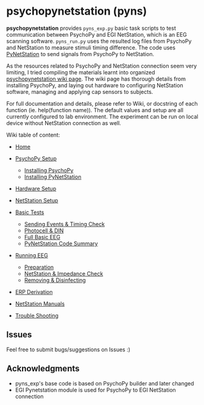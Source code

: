 # psychopynetstation (pyns)

**psychopynetstation** provides `pyns_exp.py` basic task scripts to test communication between PsychoPy and EGI NetStation, which is an EEG scanning software. `pyns_run.py` uses the resulted log files from PsychoPy and NetStation to measure stimuli timing difference. The code uses [PyNetStation](http://psychopy.org/api/hardware/egi.html) to send signals from PsychoPy to NetStation.

As the resources related to PsychoPy and NetStation connection seem very limiting, I tried compiling the materials learnt into organized [psychopynetstation wiki page](https://github.com/vucml/psychopynetstation/wiki). The wiki page has thorough details from installing PsychoPy, and laying out hardware to configuring NetStation software, managing and applying cap sensors to subjects.

For full documentation and details, please refer to Wiki, or docstring of each function (ie. help(function name)). The default values and setup are all currently configured to lab environment. The experiment can be run on local device without NetStation connection as well.

Wiki table of content:

* [Home](https://github.com/vucml/psychopynetstation/wiki)
* [PsychoPy Setup](https://github.com/vucml/psychopynetstation/wiki/PsychoPy_Setup)
   * [Installing PsychoPy](https://github.com/vucml/psychopynetstation/wiki/Installing_PsychoPy1.90.3)
   * [Installing PyNetStation](https://github.com/vucml/psychopynetstation/wiki/Installing_PyNetStation)
* [Hardware Setup](https://github.com/vucml/psychopynetstation/wiki/Hardware_Setup)
* [NetStation Setup](https://github.com/vucml/psychopynetstation/wiki/NetStation_Setup)

* [Basic Tests](https://github.com/vucml/psychopynetstation/wiki/Basic_Tests)
   * [Sending Events & Timing Check](https://github.com/vucml/psychopynetstation/wiki/Sending_Events_and_Timing_Check)
   * [Photocell & DIN](https://github.com/vucml/psychopynetstation/wiki/Photocell_and_DIN)
   * [Full Basic EEG](https://github.com/vucml/psychopynetstation/wiki/Full_Basic_EEG)
   * [PyNetStation Code Summary](https://github.com/vucml/psychopynetstation/wiki/PyNetStation_Code_Summary)

* [Running EEG](https://github.com/vucml/psychopynetstation/wiki/Running_EEG)
   * [Preparation](https://github.com/vucml/psychopynetstation/wiki/Preparation)
   * [NetStation & Impedance Check](https://github.com/vucml/psychopynetstation/wiki/NetStation_and_Impedance_Check)
   * [Removing & Disinfecting](https://github.com/vucml/psychopynetstation/wiki/Removing_and_Disinfecting)
* [ERP Derivation](https://github.com/vucml/psychopynetstation/wiki/ERP_Derivation)
* [NetStation Manuals](https://github.com/vucml/psychopynetstation/wiki/NetStation_Manuals)
* [Trouble Shooting](https://github.com/vucml/psychopynetstation/wiki/Trouble_Shooting)


## Issues

Feel free to submit bugs/suggestions on Issues :)


## Acknowledgments

* pyns_exp's base code is based on PsychoPy builder and later changed
* EGI Pynetstation module is used for PsychoPy to EGI NetStation connection
